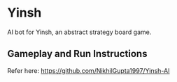 # Yinsh

AI bot for Yinsh, an abstract strategy board game.

## Gameplay and Run Instructions

Refer here: https://github.com/NikhilGupta1997/Yinsh-AI
